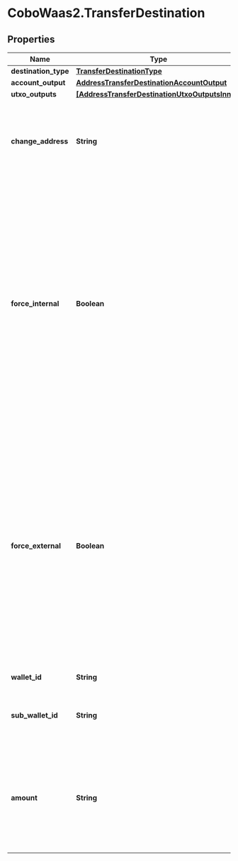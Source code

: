 # CoboWaas2.TransferDestination

## Properties

Name | Type | Description | Notes
------------ | ------------- | ------------- | -------------
**destination_type** | [**TransferDestinationType**](TransferDestinationType.md) |  | 
**account_output** | [**AddressTransferDestinationAccountOutput**](AddressTransferDestinationAccountOutput.md) |  | [optional] 
**utxo_outputs** | [**[AddressTransferDestinationUtxoOutputsInner]**](AddressTransferDestinationUtxoOutputsInner.md) |  | [optional] 
**change_address** | **String** | The address used to receive the remaining funds or change from the transaction. | [optional] 
**force_internal** | **Boolean** | Whether the transaction request must be executed as a Loop transfer. For more information about Loop, see [Loop&#39;s website](https://loop.top/).   - &#x60;true&#x60;: The transaction request must be executed as a Loop transfer.   - &#x60;false&#x60;: The transaction request may not be executed as a Loop transfer.  | [optional] 
**force_external** | **Boolean** | Whether the transaction request must not be executed as a Loop transfer. For more information about Loop, see [Loop&#39;s website](https://loop.top/).   - &#x60;true&#x60;: The transaction request must not be executed as a Loop transfer.   - &#x60;false&#x60;: The transaction request can be executed as a Loop transfer.  | [optional] 
**wallet_id** | **String** | The wallet ID. | 
**sub_wallet_id** | **String** | The exchange trading account or the sub-wallet ID. | 
**amount** | **String** | The quantity of the token in the transaction. For example, if you trade 1.5 ETH, then the value is &#x60;1.5&#x60;.  | 



